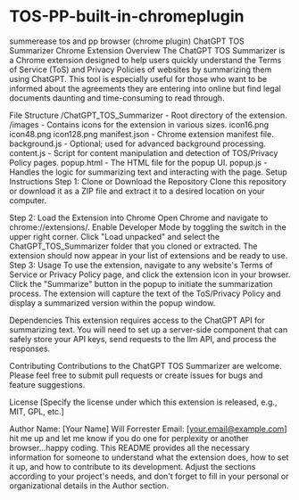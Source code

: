 # TOS-PP-built-in-chromeplugin
summerease tos and pp browser (chrome plugin) 
ChatGPT TOS Summarizer Chrome Extension
Overview
The ChatGPT TOS Summarizer is a Chrome extension designed to help users quickly understand the Terms of Service (ToS) and Privacy Policies of websites by summarizing them using ChatGPT. This tool is especially useful for those who want to be informed about the agreements they are entering into online but find legal documents daunting and time-consuming to read through.

File Structure
/ChatGPT_TOS_Summarizer - Root directory of the extension.
/images - Contains icons for the extension in various sizes.
icon16.png
icon48.png
icon128.png
manifest.json - Chrome extension manifest file.
background.js - Optional; used for advanced background processing.
content.js - Script for content manipulation and detection of TOS/Privacy Policy pages.
popup.html - The HTML file for the popup UI.
popup.js - Handles the logic for summarizing text and interacting with the page.
Setup Instructions
Step 1: Clone or Download the Repository
Clone this repository or download it as a ZIP file and extract it to a desired location on your computer.

Step 2: Load the Extension into Chrome
Open Chrome and navigate to chrome://extensions/.
Enable Developer Mode by toggling the switch in the upper right corner.
Click "Load unpacked" and select the ChatGPT_TOS_Summarizer folder that you cloned or extracted.
The extension should now appear in your list of extensions and be ready to use.
Step 3: Usage
To use the extension, navigate to any website's Terms of Service or Privacy Policy page, and click the extension icon in your browser. Click the "Summarize" button in the popup to initiate the summarization process. The extension will capture the text of the ToS/Privacy Policy and display a summarized version within the popup window.

Dependencies
This extension requires access to the ChatGPT API for summarizing text. You will need to set up a server-side component that can safely store your API keys, send requests to the llm API, and process the responses.

Contributing
Contributions to the ChatGPT TOS Summarizer are welcome. Please feel free to submit pull requests or create issues for bugs and feature suggestions.

License
[Specify the license under which this extension is released, e.g., MIT, GPL, etc.]

Author
Name: [Your Name] Will Forrester
Email: [your.email@example.com] hit me up and let me know if you do one for perplexity or another browser...happy coding. 
This README provides all the necessary information for someone to understand what the extension does, how to set it up, and how to contribute to its development. Adjust the sections according to your project's needs, and don't forget to fill in your personal or organizational details in the Author section.
